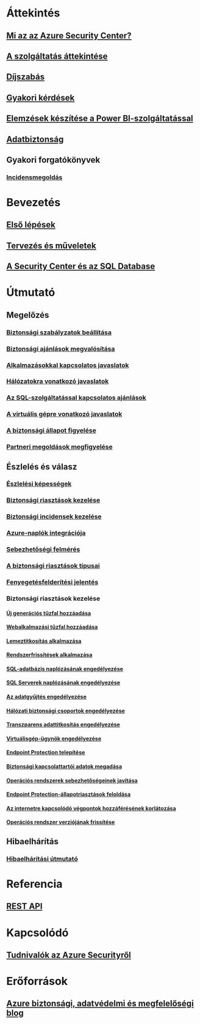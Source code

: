 # Áttekintés
## [Mi az az Azure Security Center?](security-center-intro.md)
## [A szolgáltatás áttekintése](https://azure.microsoft.com/services/security-center/)
## [Díjszabás](security-center-pricing.md)
## [Gyakori kérdések](security-center-faq.md)
## [Elemzések készítése a Power BI-szolgáltatással](security-center-powerbi.md)
## [Adatbiztonság](security-center-data-security.md)
## Gyakori forgatókönyvek
### [Incidensmegoldás](security-center-incident-response.md)

# Bevezetés
## [Első lépések](security-center-get-started.md)
## [Tervezés és műveletek](security-center-planning-and-operations-guide.md)
## [A Security Center és az SQL Database](security-center-sql-database.md)

# Útmutató

## Megelőzés
### [Biztonsági szabályzatok beállítása](security-center-policies.md)
### [Biztonsági ajánlások megvalósítása](security-center-recommendations.md)
### [Alkalmazásokkal kapcsolatos javaslatok](security-center-application-recommendations.md)
### [Hálózatokra vonatkozó javaslatok](security-center-network-recommendations.md)
### [Az SQL-szolgáltatással kapcsolatos ajánlások](security-center-sql-service-recommendations.md)
### [A virtuális gépre vonatkozó javaslatok](security-center-virtual-machine-recommendations.md)
### [A biztonsági állapot figyelése](security-center-monitoring.md)
### [Partneri megoldások megfigyelése](security-center-partner-solutions.md)

## Észlelés és válasz
### [Észlelési képességek](security-center-detection-capabilities.md)
### [Biztonsági riasztások kezelése](security-center-managing-and-responding-alerts.md)
### [Biztonsági incidensek kezelése](security-center-incident.md)
### [Azure-naplók integrációja](security-center-integrating-alerts-with-log-integration.md)
### [Sebezhetőségi felmérés](security-center-vulnerability-assessment-recommendations.md)
### [A biztonsági riasztások típusai](security-center-alerts-type.md)
### [Fenyegetésfelderítési jelentés](security-center-threat-report.md)

### Biztonsági riasztások kezelése
#### [Új generációs tűzfal hozzáadása](security-center-add-next-generation-firewall.md)
#### [Webalkalmazási tűzfal hozzáadása](security-center-add-web-application-firewall.md)
#### [Lemeztitkosítás alkalmazása](security-center-apply-disk-encryption.md)
#### [Rendszerfrissítések alkalmazása](security-center-apply-system-updates.md)
#### [SQL-adatbázis naplózásának engedélyezése](security-center-enable-auditing-on-sql-databases.md)
#### [SQL Serverek naplózásának engedélyezése](security-center-enable-auditing-on-sql-servers.md)
#### [Az adatgyűjtés engedélyezése](security-center-enable-data-collection.md)
#### [Hálózati biztonsági csoportok engedélyezése](security-center-enable-network-security-groups.md)
#### [Transzparens adattitkosítás engedélyezése](security-center-enable-transparent-data-encryption.md)
#### [Virtuálisgép-ügynök engedélyezése](security-center-enable-vm-agent.md)
#### [Endpoint Protection telepítése](security-center-install-endpoint-protection.md)
#### [Biztonsági kapcsolattartói adatok megadása](security-center-provide-security-contact-details.md)
#### [Operációs rendszerek sebezhetőségeinek javítása](security-center-remediate-os-vulnerabilities.md)
#### [Endpoint Protection-állapotriasztások feloldása](security-center-resolve-endpoint-protection-health-alerts.md)
#### [Az internetre kapcsolódó végpontok hozzáférésének korlátozása](security-center-restrict-access-through-internet-facing-endpoints.md)
#### [Operációs rendszer verziójának frissítése](security-center-update-os-version.md)

## Hibaelhárítás
### [Hibaelhárítási útmutató](security-center-troubleshooting-guide.md)

# Referencia
## [REST API](https://msdn.microsoft.com/en-US/library/mt704034(Azure.100).aspx)

# Kapcsolódó
## [Tudnivalók az Azure Securityről](../security/azure-security-getting-started.md)

# Erőforrások
## [Azure biztonsági, adatvédelmi és megfelelőségi blog](http://blogs.msdn.com/b/azuresecurity/)


<!--HONumber=Nov16_HO2-->



